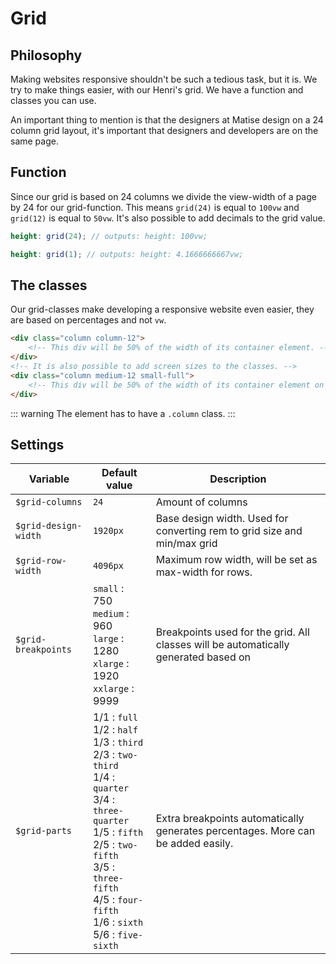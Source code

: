 # Grid

## Philosophy

Making websites responsive shouldn't be such a tedious task, but it is. We try to make things easier, with our Henri's grid. We have a function and classes you can use.

An important thing to mention is that the designers at Matise design on a 24 column grid layout, it's important that designers and developers 
are on the same page.

## Function

Since our grid is based on 24 columns we divide the view-width of a page by 24 for our grid-function. This means `grid(24)` is equal to `100vw` and `grid(12)` is equal to `50vw`. It's also possible to add decimals to the grid value.

```scss
height: grid(24); // outputs: height: 100vw;

height: grid(1); // outputs: height: 4.1666666667vw;
```

## The classes
Our grid-classes make developing a responsive website even easier, they are based on percentages and not `vw`.

```html
<div class="column column-12">
	<!-- This div will be 50% of the width of its container element. -->
</div>
<!-- It is also possible to add screen sizes to the classes. -->
<div class="column medium-12 small-full">
	<!-- This div will be 50% of the width of its container element on screens that are medium or larger and 100% of the width on small screens. -->
</div>
```

::: warning
The element has to have a `.column` class.
:::



## Settings

| Variable | Default value | Description |
|-- |-------------|-- |
| `$grid-columns` | `24` | Amount of columns |
| `$grid-design-width`| `1920px` | Base design width. Used for converting rem to grid size and min/max grid | | size
| `$grid-row-width` | `4096px` | Maximum row width, will be set as max-width for rows. |
| `$grid-breakpoints` | `small` : 750 <br>`medium` : 960<br> `large` : 1280<br> `xlarge` : 1920<br> `xxlarge` : 9999 | Breakpoints used for the grid. All classes will be automatically generated based on | these names and sizes. Do not add classes, this can break many things, changing values is allowed.
| `$grid-parts` | 1/1 : `full`<br> 1/2 : `half`<br> 1/3 : `third`<br> 2/3 : `two-third`<br> 1/4 : `quarter`<br> 3/4 : `three-quarter`<br> 1/5 : `fifth`<br> 2/5 : `two-fifth`<br> 3/5 : `three-fifth`<br> 4/5 : `four-fifth`<br> 1/6 : `sixth`<br> 5/6 : `five-sixth`| Extra breakpoints automatically generates percentages. More can be added easily. |

